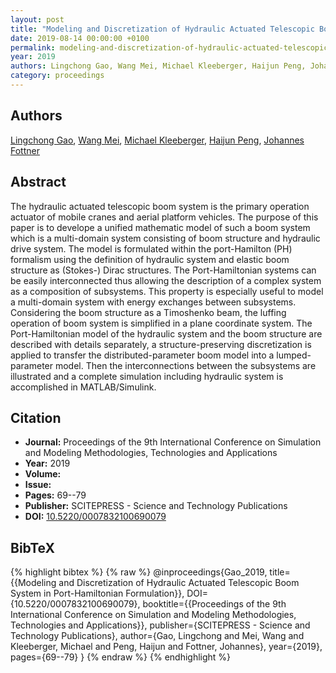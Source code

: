 ```yaml
---
layout: post
title: "Modeling and Discretization of Hydraulic Actuated Telescopic Boom System in Port-Hamiltonian Formulation"
date: 2019-08-14 00:00:00 +0100
permalink: modeling-and-discretization-of-hydraulic-actuated-telescopic-boom-system-in-port-hamiltonian-formulation
year: 2019
authors: Lingchong Gao, Wang Mei, Michael Kleeberger, Haijun Peng, Johannes Fottner
category: proceedings
---
```

 
## Authors
[Lingchong Gao](authors/lingchong-gao), [Wang Mei](authors/wang-mei), [Michael Kleeberger](authors/michael-kleeberger), [Haijun Peng](authors/haijun-peng), [Johannes Fottner](authors/johannes-fottner)
 
## Abstract
The hydraulic actuated telescopic boom system is the primary operation actuator of mobile cranes and aerial platform vehicles. The purpose of this paper is to develope a unified mathematic model of such a boom system which is a multi-domain system consisting of boom structure and hydraulic drive system. The model is formulated within the port-Hamilton (PH) formalism using the definition of hydraulic system and elastic boom structure as (Stokes-) Dirac structures. The Port-Hamiltonian systems can be easily interconnected thus allowing the description of a complex system as a composition of subsystems. This property is especially useful to model a multi-domain system with energy exchanges between subsystems. Considering the boom structure as a Timoshenko beam, the luffing operation of boom system is simplified in a plane coordinate system. The Port-Hamiltonian model of the hydraulic system and the boom structure are described with details separately, a structure-preserving discretization is applied to transfer the distributed-parameter boom model into a lumped-parameter model. Then the interconnections between the subsystems are illustrated and a complete simulation including hydraulic system is accomplished in MATLAB/Simulink.
 
## Citation
- **Journal:** Proceedings of the 9th International Conference on Simulation and Modeling Methodologies, Technologies and Applications
- **Year:** 2019
- **Volume:** 
- **Issue:** 
- **Pages:** 69--79
- **Publisher:** SCITEPRESS - Science and Technology Publications
- **DOI:** [10.5220/0007832100690079](https://doi.org/10.5220/0007832100690079)
 
## BibTeX
{% highlight bibtex %}
{% raw %}
@inproceedings{Gao_2019,
  title={{Modeling and Discretization of Hydraulic Actuated Telescopic Boom System in Port-Hamiltonian Formulation}},
  DOI={10.5220/0007832100690079},
  booktitle={{Proceedings of the 9th International Conference on Simulation and Modeling Methodologies, Technologies and Applications}},
  publisher={SCITEPRESS - Science and Technology Publications},
  author={Gao, Lingchong and Mei, Wang and Kleeberger, Michael and Peng, Haijun and Fottner, Johannes},
  year={2019},
  pages={69--79}
}
{% endraw %}
{% endhighlight %}
 
